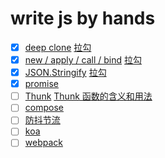 # write js by hands
- [X] [deep clone](/deepClone/) [拉勾](https://kaiwu.lagou.com/course/courseInfo.htm?courseId=601#/detail/pc?id=6175)
- [x] [new / apply / call / bind](/new/) [拉勾](https://kaiwu.lagou.com/course/courseInfo.htm?courseId=601#/detail/pc?id=6177)
- [x] [JSON.Stringify](/stringify/) [拉勾](https://kaiwu.lagou.com/course/courseInfo.htm?courseId=601#/detail/pc?id=6179)
- [x] [promise](/promise/)
- [ ] [Thunk](/thunk/) [Thunk 函数的含义和用法](https://www.ruanyifeng.com/blog/2015/05/thunk.html)
- [ ] [compose](/compose/)
- [ ] [防抖节流](//)
- [ ] [koa](/koa/)
- [ ] [webpack](/webpack/)